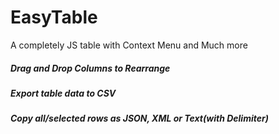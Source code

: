 # EasyTable
A completely JS table with Context Menu and Much more

##### Drag and Drop Columns to Rearrange
##### Export table data to CSV
##### Copy all/selected rows as JSON, XML or Text(with Delimiter)

